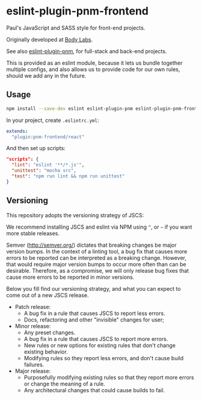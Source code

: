 eslint-plugin-pnm-frontend
==========================

Paul's JavaScript and SASS style for front-end projects.

Originally developed at [Body Labs][].

See also [eslint-plugin-pnm][], for full-stack and back-end projects.

This is provided as an eslint module, because it lets us bundle together
multiple configs, and also allows us to provide code for our own rules,
should we add any in the future.

[Body Labs]: https://github.com/bodylabs/eslint-plugin-bodylabs
[eslint-plugin-pnm]: https://github.com/paulmelnikow/eslint-plugin-pnm


Usage
-----

```sh
npm install --save-dev eslint eslint-plugin-pnm eslint-plugin-pnm-frontend eslint-plugin-react babel-eslint
```

In your project, create `.eslintrc.yml`:

```yml
extends:
  "plugin:pnm-frontend/react"
```

And then set up scripts:

```json
"scripts": {
  "lint": "eslint '**/*.js'",
  "unittest": "mocha src",
  "test": "npm run lint && npm run unittest"
}
```


Versioning
----------

This repository adopts the versioning strategy of JSCS:

We recommend installing JSCS and eslint via NPM using `^`, or `~` if you want more stable releases.

Semver (http://semver.org/) dictates that breaking changes be major version bumps. In the context of a linting tool, a bug fix that causes more errors to be reported can be interpreted as a breaking change. However, that would require major version bumps to occur more often than can be desirable. Therefore, as a compromise, we will only release bug fixes that cause more errors to be reported in minor versions.

Below you fill find our versioning strategy, and what you can expect to come out of a new JSCS release.

 * Patch release:
   * A bug fix in a rule that causes JSCS to report less errors.
   * Docs, refactoring and other "invisible" changes for user;
 * Minor release:
   * Any preset changes.
   * A bug fix in a rule that causes JSCS to report more errors.
   * New rules or new options for existing rules that don't change existing behavior.
   * Modifying rules so they report less errors, and don't cause build failures.
 * Major release:
   * Purposefully modifying existing rules so that they report more errors or change the meaning of a rule.
   * Any architectural changes that could cause builds to fail.
